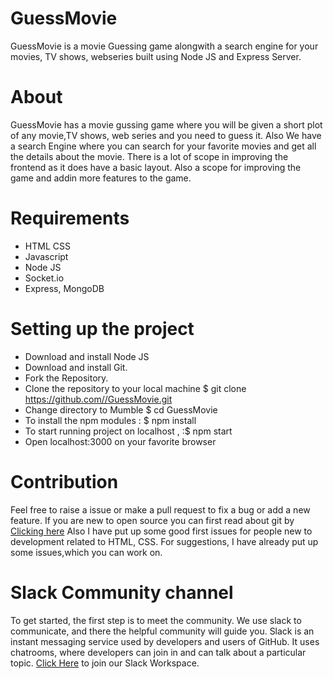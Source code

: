 # GuessMovie

GuessMovie is a  movie Guessing game alongwith a search engine for your movies, TV shows, webseries built using Node JS and Express Server.

# About

   GuessMovie  has a movie gussing game where you will be given  a short plot of any movie,TV shows, web series and you need to guess it. Also We have a search Engine
   where you can search for your favorite movies and get all the details about the movie. There is a lot of scope in improving the frontend as it does have a basic layout.
   Also a scope for improving the game and addin more features to the game.
   
   
# Requirements

* HTML CSS
* Javascript
* Node JS
* Socket.io
* Express, MongoDB

# Setting  up the project

* Download and install Node JS
* Download and install Git.
* Fork the Repository.
* Clone the repository to your local machine $ git clone https://github.com//GuessMovie.git
* Change directory to Mumble $ cd GuessMovie
* To install the npm modules : $ npm install
* To start running project on localhost , :$ npm start
* Open localhost:3000 on your favorite browser
   
   
# Contribution

Feel free to raise a issue or make a pull request to fix a bug or add a new feature. If you are new to open source you can first read about git by <a href ="https://www.codecademy.com/learn/learn-git">Clicking here</a>
Also   I have put up some good first issues for people new to development related to HTML, CSS. For suggestions, I have already put up some issues,which you can work on.


# Slack Community channel

 To get started, the first step is to meet the community. We use slack to communicate, and there the helpful community will guide you. 
 Slack is an instant messaging service used by developers and users of GitHub. It uses chatrooms, where developers can join in and can talk about a particular topic.
 <a href= "https://join.slack.com/t/newworkspace-gqu3384/shared_invite/zt-jmsjsi53-j6kvE_dTHA3Ud0SzjZyQuw">Click Here</a> to join our Slack Workspace.
   
